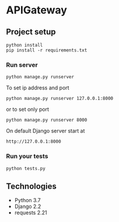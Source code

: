 # APIGateway

## Project setup
```
python install
pip install -r requirements.txt
```

### Run server
```
python manage.py runserver
```
To set ip address and port
```
python manage.py runserver 127.0.0.1:8000
```
or to set only port
```
python manage.py runserver 8000
```

On default Django server start at

```
http://127.0.0.1:8000
```

### Run your tests
```
python tests.py
```

## Technologies
* Python 3.7
* Django 2.2
* requests 2.21
